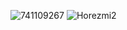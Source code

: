 ![741109267](https://github.com/DanilaKosynkin/Horezmi/assets/106236167/5708cf3e-447b-47a5-a987-d33bfa9b1239)
![Horezmi2](https://github.com/DanilaKosynkin/Horezmi/assets/106236167/64942d86-82f6-4f96-b82d-20739a9e7319)

